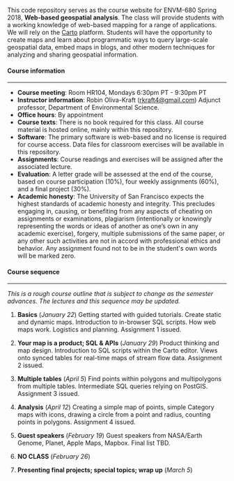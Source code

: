 This code repository serves as the course website for ENVM-680 Spring 2018, **Web-based geospatial analysis**.  The class will provide students with a working knowledge of web-based mapping for a range of applications.  We will rely on the [Carto](http://www.carto.com) platform.  Students will have the opportunity to create maps and learn about programmatic ways to query large-scale geospatial data, embed maps in blogs, and other modern techniques for analyzing and sharing geospatial information.  

#### Course information
----

- **Course meeting**: Room HR104, Mondays 6:30pm PT - 9:30pm PT
- **Instructor information**: Robin Oliva-Kraft ([rkraft4@gmail.com](mailto:rkraft4@gmail.com)) Adjunct professor, Department of Environmental Science.
- **Office hours**: By appointment
- **Course texts**: There is no book required for this class. All course material is hosted online, mainly within this repository.
- **Software**: The primary software is web-based and no license is required for course access.  Data files for classroom exercises will be available in this repository.
- **Assignments**: Course readings and exercises will be assigned after the associated lecture.
- **Evaluation**: A letter grade will be assessed at the end of the course, based on course participation (10%), four weekly assignments (60%), and a final project (30%).
- **Academic honesty**: The University of San Francisco expects the highest standards of academic honesty and integrity. This precludes engaging in, causing, or benefiting from any aspects of cheating on assignments or examinations, plagiarism (intentionally or knowingly representing the words or ideas of another as one’s own in any academic exercise), forgery, multiple submissions of the same paper, or any other such activities are not in accord with professional ethics and behavior. Any assignment found not to be in the student's own words will be marked zero.

#### Course sequence
----
_This is a rough course outline that is subject to change as the semester advances.  The lectures and this sequence may be updated._

1. **Basics** (_January 22_)   Getting started with guided tutorials.  Create static and dynamic maps.  Introduction to in-browser SQL scripts.  How web maps work.  Logistics and planning.  Assignment 1 issued.

2. **Your map is a product; SQL & APIs** (_January 29_)  Product thinking and map design. Introduction to SQL scripts within the Carto editor.  Views onto synced tables for real-time maps of stream flow data.  Assignment 2 issued.

3. **Multiple tables** (_April 5_) Find points within polygons and multipolygons from multiple tables. Intermediate SQL queries relying on PostGIS.  Assignment 3 issued.

4. **Analysis** (_April 12_)  Creating a simple map of points, simple Category maps with icons, drawing a circle from a point and radius, counting points in polygons. Assignment 4 issued.

5. **Guest speakers** (_February 19_) Guest speakers from NASA/Earth Genome, Planet, Apple Maps, Mapbox. Final list TBD.

6. **NO CLASS** (_February 26_)

7. **Presenting final projects; special topics; wrap up** (_March 5_)
